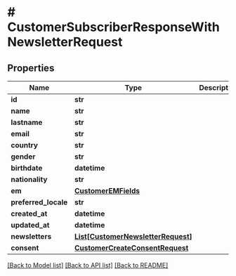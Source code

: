 # # CustomerSubscriberResponseWithNewsletterRequest


## Properties 


Name | Type | Description | Notes
------------ | ------------- | ------------- | -------------
**id**| **str** |   | [optional]
**name**| **str** |   | [optional]
**lastname**| **str** |   | [optional]
**email**| **str** |   | [optional]
**country**| **str** |   | [optional]
**gender**| **str** |   | [optional]
**birthdate**| **datetime** |   | [optional]
**nationality**| **str** |   | [optional]
**em**| [**CustomerEMFields**](CustomerEMFields.md) |   | [optional]
**preferred_locale**| **str** |   | [optional]
**created_at**| **datetime** |   | [optional]
**updated_at**| **datetime** |   | [optional]
**newsletters**| [**List[CustomerNewsletterRequest]**](CustomerNewsletterRequest.md) |   | [optional]
**consent**| [**CustomerCreateConsentRequest**](CustomerCreateConsentRequest.md) |   | [optional]


[[Back to Model list]](../../README.md#models) [[Back to API list]](../../README.md#endpoints) [[Back to README]](../../README.md)

